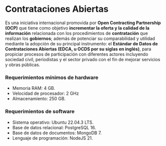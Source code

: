# **Contrataciones Abiertas**

Es una iniciativa internacional promovida por **Open Contracting Partnership (OCP)** que tiene como objetivo **incrementar la oferta y la calidad de la información** relacionada con los procedimientos de **contratación** que realizan los **gobiernos**; además de potenciar su comparabilidad y utilidad mediante la adopción de su principal instrumento: el **Estándar de Datos de Contrataciones Abiertas (EDCA, u OCDS por su siglas en inglés)**, para propiciar procesos de participación con diferentes actores incluyendo sociedad civil, periodistas y el sector privado con el fin de mejorar servicios y obras públicas.


### Requerimientos mínimos de hardware
- Memoria RAM: 4 GB.
- Velocidad de procesador: 2 GHz
- Almacenamiento: 250 GB.

### Requerimientos de software
- Sistema operativo: Ubuntu 22.04.3 LTS.
- Base de datos relacional: PostgreSQL 16.
- Base de datos de documentos: MongoDB 7.
- Lenguaje de programación: NodeJS 21.
